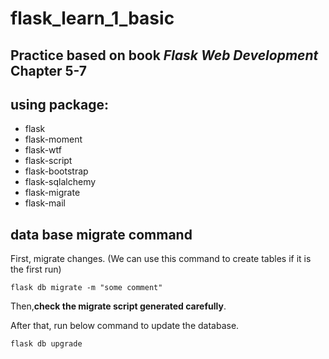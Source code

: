 # flask_learn_1_basic
## Practice based on book **_Flask Web Development_** Chapter 5-7
## using package:
* flask
* flask-moment
* flask-wtf
* flask-script
* flask-bootstrap
* flask-sqlalchemy
* flask-migrate
* flask-mail

## data base migrate command
First, migrate changes. (We can use this command to create tables if it is the first run)
```
flask db migrate -m "some comment"
```
Then,**check the migrate script generated carefully**. 

After that, run below command to update the database.
```
flask db upgrade
```
